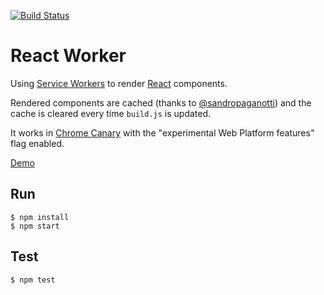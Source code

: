 [![Build Status](https://travis-ci.org/MicheleBertoli/react-worker.svg?branch=master)](https://travis-ci.org/MicheleBertoli/react-worker)

React Worker
============

Using [Service Workers](http://www.w3.org/TR/2014/WD-service-workers-20141118/) to render [React](http://facebook.github.io/react/) components.

Rendered components are cached (thanks to [@sandropaganotti](https://github.com/sandropaganotti)) and the cache is cleared every time `build.js` is updated.

It works in [Chrome Canary](https://www.google.co.uk/intl/en/chrome/browser/canary.html) with the "experimental Web Platform features" flag enabled.

[Demo](https://react-worker.herokuapp.com/)

Run
---------------

```
$ npm install
$ npm start
```

Test
---------------

```
$ npm test
```